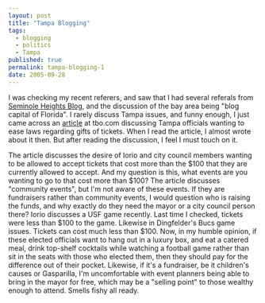 ```yaml
---
layout: post
title: "Tampa Blogging"
tags:
  - blogging
  - politics
  - Tampa
published: true
permalink: tampa-blogging-1
date: 2005-09-28
---
```


I was checking my recent referers, and saw that I had several referals from <a href="http://www.seminoleheights.blogspot.com">Seminole Heights Blog</a>, and the discussion of the bay area being "blog capital of Florida".   I rarely discuss Tampa issues, and funny enough, I just came across an <a href="http://news.tbo.com/news/MGBAWR2F6EE.html">article</a> at tbo.com discussing Tampa officials wanting to ease laws regarding gifts of tickets.  When I read the article, I almost wrote about it then.  But after reading the discussion, I feel I must touch on it.
<!--more-->
The article discusses the desire of Iorio and city council members wanting to be allowed to accept tickets that cost more than the $100 that they are currently allowed to accept.  And my question is this, what events are you wanting to go to that cost more than $100?  The article discusses "community events", but I'm not aware of these events.  If they are fundraisers rather than community events, I would question who is raising the funds, and why exactly do they need the mayor or a city council person there?  Iorio discusses a USF game recently.  Last time I checked, tickets were less than $100 to the game.  Likewise in Dingfelder's Bucs game issues.  Tickets can cost much less than $100.  Now, in my humble opinion, if these elected officials want to hang out in a luxury box, and eat a catered meal, drink top-shelf cocktails while watching a football game rather than sit in the seats with those who elected them, then they should pay for the difference out of their pocket.  Likewise, if it's a fundraiser, be it children's causes or Gasparilla, I'm uncomfortable with event planners being able to bring in the mayor for free, which may be a "selling point" to those wealthy enough to attend.  Smells fishy all ready.
